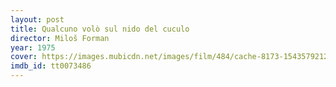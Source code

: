 ```yaml
---
layout: post
title: Qualcuno volò sul nido del cuculo
director: Miloš Forman
year: 1975
cover: https://images.mubicdn.net/images/film/484/cache-8173-1543579212/image-w1280.jpg
imdb_id: tt0073486
---
```


